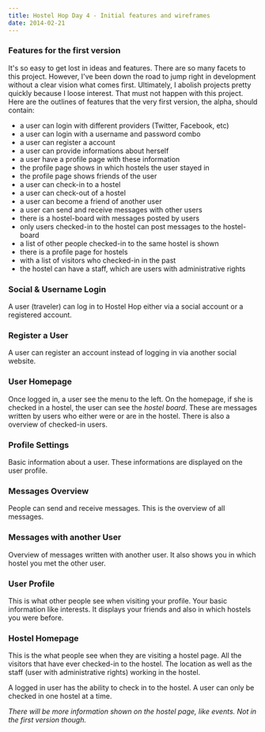 ```yaml
---
title: Hostel Hop Day 4 - Initial features and wireframes
date: 2014-02-21
---
```


### Features for the first version

It's so easy to get lost in ideas and features. There are so many facets to this
project. However, I've been down the road to jump right in development without a
clear vision what comes first. Ultimately, I abolish projects pretty quickly
because I loose interest.
That must not happen with this project. Here are the outlines of features that
the very first version, the alpha, should contain:

  * a user can login with different providers (Twitter, Facebook, etc)
  * a user can login with a username and password combo
  * a user can register a account
  * a user can provide informations about herself
  * a user have a profile page with these information
  * the profile page shows in which hostels the user stayed in
  * the profile page shows friends of the user
  * a user can check-in to a hostel
  * a user can check-out of a hostel
  * a user can become a friend of another user
  * a user can send and receive messages with other users
  * there is a hostel-board with messages posted by users
  * only users checked-in to the hostel can post messages to the hostel-board
  * a list of other people checked-in to the same hostel is shown
  * there is a profile page for hostels
  * with a list of visitors who checked-in in the past
  * the hostel can have a staff, which are users with administrative rights


### Social & Username Login

A user (traveler) can log in to Hostel Hop either via a social account or a
registered account.


### Register a User

A user can register an account instead of logging in via another social website.


### User Homepage

Once logged in, a user see the menu to the left. On the homepage, if she is
checked in a hostel, the user can see the *hostel board*. These are messages
written by users who either were or are in the hostel.
There is also a overview of checked-in users.


### Profile Settings

Basic information about a user. These informations are displayed on the user
profile.


### Messages Overview

People can send and receive messages. This is the overview of all messages.


### Messages with another User

Overview of messages written with another user. It also shows you in which
hostel you met the other user.


### User Profile

This is what other people see when visiting your profile. Your basic information
like interests. It displays your friends and also in which hostels you were
before.


### Hostel Homepage

This is the what people see when they are visiting a hostel page. All the
visitors that have ever checked-in to the hostel.
The location as well as the staff (user with administrative rights) working in
the hostel.

A logged in user has the ability to check in to the hostel. A user can only be
checked in one hostel at a time.

*There will be more information shown on the hostel page, like events. Not in
the first version though.*
